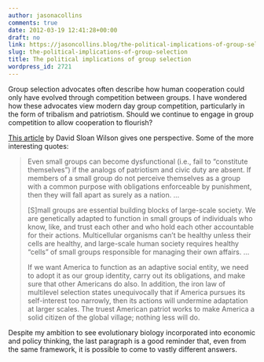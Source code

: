 ```yaml
---
author: jasonacollins
comments: true
date: 2012-03-19 12:41:28+00:00
draft: no
link: https://jasoncollins.blog/the-political-implications-of-group-selection/
slug: the-political-implications-of-group-selection
title: The political implications of group selection
wordpress_id: 2721
---
```


Group selection advocates often describe how human cooperation could only have evolved through competition between groups. I have wondered how these advocates view modern day group competition, particularly in the form of tribalism and patriotism. Should we continue to engage in group competition to allow cooperation to flourish?

[This article](http://www.thisviewoflife.com/index.php/magazine/articles/on-patriotism-and-civic-duty-whats-an-evolutionist-doing-in-a-place-like-th) by David Sloan Wilson gives one perspective. Some of the more interesting quotes:



<blockquote>Even small groups can become dysfunctional (i.e., fail to “constitute themselves”) if the analogs of patriotism and civic duty are absent. If members of a small group do not perceive themselves as a group with a common purpose with obligations enforceable by punishment, then they will fall apart as surely as a nation. ...

[S]mall groups are essential building blocks of large-scale society. We are genetically adapted to function in small groups of individuals who know, like, and trust each other and who hold each other accountable for their actions. Multicellular organisms can’t be healthy unless their cells are healthy, and large-scale human society requires healthy “cells” of small groups responsible for managing their own affairs. ...

If we want America to function as an adaptive social entity, we need to adopt it as our group identity, carry out its obligations, and make sure that other Americans do also. In addition, the iron law of multilevel selection states unequivocally that if America pursues its self-interest too narrowly, then its actions will undermine adaptation at larger scales. The truest American patriot works to make America a solid citizen of the global village; nothing less will do.</blockquote>



Despite my ambition to see evolutionary biology incorporated into economic and policy thinking, the last paragraph is a good reminder that, even from the same framework, it is possible to come to vastly different answers.
